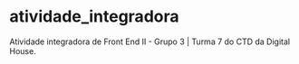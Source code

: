 # atividade_integradora
Atividade integradora de Front End II - Grupo 3 | Turma 7 do CTD da Digital House.
